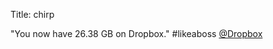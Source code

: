 Title: chirp

"You now have 26.38 GB on Dropbox." #likeaboss <a href="http://twitter.com/Dropbox">@Dropbox</a>
